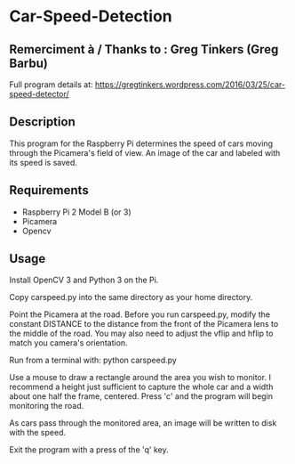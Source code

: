 # Car-Speed-Detection

## Remerciment à / Thanks to : Greg Tinkers (Greg Barbu)

Full program details at: https://gregtinkers.wordpress.com/2016/03/25/car-speed-detector/

## Description

This program for the Raspberry Pi determines the speed of cars moving through the Picamera's field of view. An image of the car and labeled with its speed is saved.

## Requirements

- Raspberry Pi 2 Model B (or 3)
- Picamera
- Opencv

## Usage

Install OpenCV 3 and Python 3 on the Pi.

Copy carspeed.py into the same directory as your home directory.

Point the Picamera at the road. Before you run carspeed.py, modify the constant DISTANCE to the distance from the front of the Picamera lens to the middle of the road. You may also need to adjust the vflip and hflip to match you camera's orientation.

Run from a terminal with:
python carspeed.py

Use a mouse to draw a rectangle around the area you wish to monitor. I recommend a height just sufficient to capture the whole car and a width about one half the frame, centered. Press 'c' and the program will begin monitoring the road.

As cars pass through the monitored area, an image will be written to disk with the speed.

Exit the program with a press of the 'q' key.
